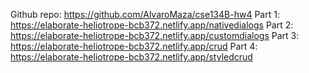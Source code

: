 Github repo: https://github.com/AlvaroMaza/cse134B-hw4
Part 1: https://elaborate-heliotrope-bcb372.netlify.app/nativedialogs
Part 2: https://elaborate-heliotrope-bcb372.netlify.app/customdialogs
Part 3: https://elaborate-heliotrope-bcb372.netlify.app/crud
Part 4: https://elaborate-heliotrope-bcb372.netlify.app/styledcrud